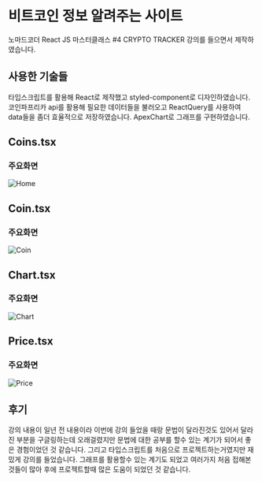 # 비트코인 정보 알려주는 사이트
노마드코더 React JS 마스터클래스 #4 CRYPTO TRACKER 강의를 들으면서 제작하였습니다.
## 사용한 기술들
타입스크립트를 활용해 React로 제작했고 styled-component로 디자인하였습니다. 코인파프리카 api를 활용해 필요한 데이터들을 불러오고 ReactQuery를 사용하여 data들을 좀더 효율적으로 저장하였습니다. ApexChart로 그래프를 구현하였습니다.
## Coins.tsx
### 주요화면
![Home](https://user-images.githubusercontent.com/62588402/175773316-55ee7690-063e-45b7-90ca-98c49c9fe99d.PNG)
## Coin.tsx
### 주요화면
![Coin](https://user-images.githubusercontent.com/62588402/175773317-25fc184f-63b8-4b61-b67e-15c5418061a9.PNG)
## Chart.tsx
### 주요화면
![Chart](https://user-images.githubusercontent.com/62588402/175773319-99dfc8cd-ebad-4c1c-9f28-c00652df3905.PNG)
## Price.tsx
### 주요화면
![Price](https://user-images.githubusercontent.com/62588402/175773320-309762c4-04aa-41bb-964b-dc60933c72ba.PNG)
## 후기
강의 내용이 일년 전 내용이라 이번에 강의 들었을 때랑 문법이 달라진것도 있어서 달라진 부분을 구글링하는데 오래걸렸지만 문법에 대한 공부를 할수 있는 계기가 되어서
좋은 경험이었던 것 같습니다. 그리고 타입스크립트를 처음으로 프로젝트하는거였지만 재밌게 강의를 들었습니다. 그래프를 활용할수 있는 계기도 되었고 여러가지 처음 접해본 것들이 많아
후에 프로젝트할때 많은 도움이 되었던 것 같습니다.

